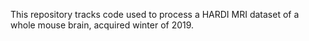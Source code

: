 This repository tracks code used to process a HARDI MRI dataset
of a whole mouse brain, acquired winter of 2019. 
